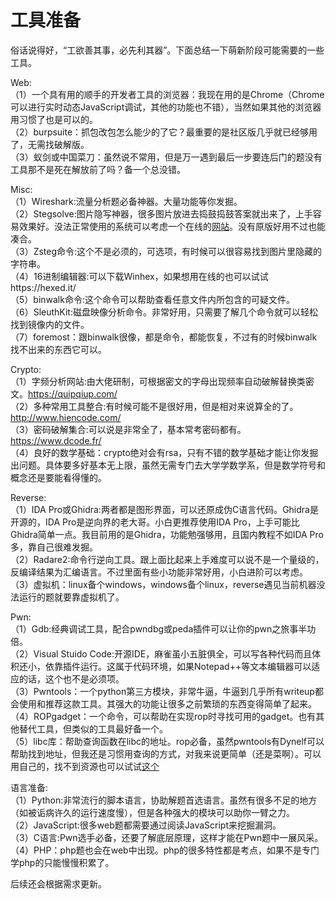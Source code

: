 # 工具准备

俗话说得好，“工欲善其事，必先利其器”。下面总结一下萌新阶段可能需要的一些工具。

Web:<br>
（1）一个具有用的顺手的开发者工具的浏览器：我现在用的是Chrome（Chrome可以进行实时动态JavaScript调试，其他的功能也不错），当然如果其他的浏览器用习惯了也是可以的。<br>
（2）burpsuite：抓包改包怎么能少的了它？最重要的是社区版几乎就已经够用了，无需找破解版。<br>
（3）蚁剑或中国菜刀：虽然说不常用，但是万一遇到最后一步要连后门的题没有工具那不是死在解放前了吗？备一个总没错。<br>

Misc:<br>
（1）Wireshark:流量分析题必备神器。大量功能等你发掘。<br>
（2）Stegsolve:图片隐写神器，很多图片放进去捣鼓捣鼓答案就出来了，上手容易效果好。没法正常使用的系统可以考虑一个在线的[网站](https://stegonline.georgeom.net/upload)。没有原版好用不过也能凑合。<br>
（3）Zsteg命令:这个不是必须的，可选项，有时候可以很容易找到图片里隐藏的字符串。<br>
（4）16进制编辑器:可以下载Winhex，如果想用在线的也可以试试https://hexed.it/<br>
（5）binwalk命令:这个命令可以帮助查看任意文件内所包含的可疑文件。<br>
（6）SleuthKit:磁盘映像分析命令。非常好用，只需要了解几个命令就可以轻松找到镜像内的文件。<br>
（7）foremost：跟binwalk很像，都是命令，都能恢复，不过有的时候binwalk找不出来的东西它可以。<br>

Crypto:<br>
（1）字频分析网站:由大佬研制，可根据密文的字母出现频率自动破解替换类密文。https://quipqiup.com/<br>
（2）多种常用工具整合:有时候可能不是很好用，但是相对来说算全的了。http://www.hiencode.com/<br>
（3）密码破解集合:可以说是非常全了，基本常考密码都有。https://www.dcode.fr/<br>
（4）良好的数学基础：crypto绝对会有rsa，只有不错的数学基础才能让你发掘出问题。具体要多好基本无上限，虽然无需专门去大学学数学系，但是数学符号和概念还是要能看得懂的。<br>

Reverse:<br>
（1）IDA Pro或Ghidra:两者都是图形界面，可以还原成伪C语言代码。Ghidra是开源的，IDA Pro是逆向界的老大哥。小白更推荐使用IDA Pro，上手可能比Ghidra简单一点。我目前用的是Ghidra，功能勉强够用，且国内教程不如IDA Pro多，靠自己很难发掘。<br>
（2）Radare2:命令行逆向工具。跟上面比起来上手难度可以说不是一个量级的，反编译结果为汇编语言。不过里面有些小功能非常好用，小白进阶可以考虑。<br>
（3）虚拟机：linux备个windows，windows备个linux，reverse遇见当前机器没法运行的题就要靠虚拟机了。<br>

Pwn:<br>
（1）Gdb:经典调试工具，配合pwndbg或peda插件可以让你的pwn之旅事半功倍。<br>
（2）Visual Stuido Code:开源IDE，麻雀虽小五脏俱全，可以写各种代码而且体积还小，依靠插件运行。这属于代码环境，如果Notepad++等文本编辑器可以适应的话，这个也不是必须项。<br>
（3）Pwntools：一个python第三方模块，非常牛逼，牛逼到几乎所有writeup都会使用和推荐这款工具。其强大的功能让很多之前繁琐的东西变得简单了起来。<br>
（4）ROPgadget：一个命令，可以帮助在实现rop时寻找可用的gadget。也有其他替代工具，但类似的工具最好备一个。<br>
（5）libc库：帮助查询函数在libc的地址。rop必备，虽然pwntools有Dynelf可以帮助找到地址，但我还是习惯用查询的方式，对我来说更简单（还是菜啊）。可以用自己的，找不到资源也可以试试[这个](https://libc.nullbyte.cat/?q=puts%3A0xf7e13560&l=libc6-i386_2.30-3_amd64)<br>

语言准备:<br>
（1）Python:非常流行的脚本语言，协助解题首选语言。虽然有很多不足的地方（如被诟病许久的运行速度慢），但是各种强大的模块可以助你一臂之力。<br>
（2）JavaScript:很多web题都需要通过阅读JavaScript来挖掘漏洞。<br>
（3）C语言:Pwn选手必备，还要了解底层原理，这样才能在Pwn题中一展风采。<br>
（4）PHP：php题也会在web中出现。php的很多特性都是考点，如果不是专门学php的只能慢慢积累了。<br>

后续还会根据需求更新。